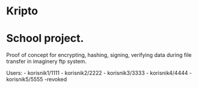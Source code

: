 # Kripto

# School project.
Proof of concept for encrypting, hashing, signing, verifying data during file transfer in imaginery ftp system.

Users:
      - korisnik1/1111
      - korisnik2/2222
      - korisnik3/3333
      - korisnik4/4444
      - korisnik5/5555 -revoked
